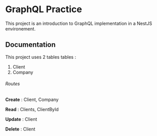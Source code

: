 
# GraphQL Practice

This project is an introduction to GraphQL implementation in a NestJS environement.

## Documentation

This project uses 2 tables tables : 
1. Client 
2. Company

###### Routes

<b>Create</b> : Client, Company

<b>Read</b> : Clients, ClientById

<b>Update</b>  : Client

<b>Delete</b>  : Client
